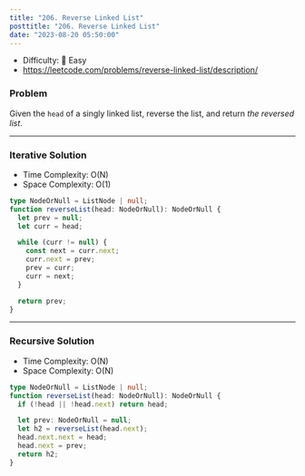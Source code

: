 ```yaml
---
title: "206. Reverse Linked List"
posttitle: "206. Reverse Linked List"
date: "2023-08-20 05:50:00"
---
```


- Difficulty: 🍰 Easy
- https://leetcode.com/problems/reverse-linked-list/description/

### Problem

Given the `head` of a singly linked list, reverse the list, and return _the reversed list_.

---

### Iterative Solution

- Time Complexity: O(N)
- Space Complexity: O(1)

```ts
type NodeOrNull = ListNode | null;
function reverseList(head: NodeOrNull): NodeOrNull {
  let prev = null;
  let curr = head;

  while (curr != null) {
    const next = curr.next;
    curr.next = prev;
    prev = curr;
    curr = next;
  }

  return prev;
}
```

---

### Recursive Solution

- Time Complexity: O(N)
- Space Complexity: O(N)

```ts
type NodeOrNull = ListNode | null;
function reverseList(head: NodeOrNull): NodeOrNull {
  if (!head || !head.next) return head;

  let prev: NodeOrNull = null;
  let h2 = reverseList(head.next);
  head.next.next = head;
  head.next = prev;
  return h2;
}
```
